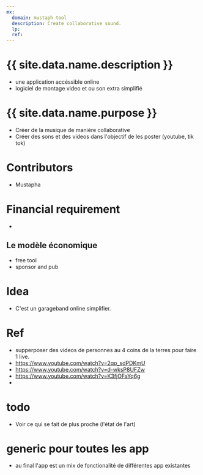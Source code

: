 ```yaml
---
mx:
  domain: mustaph tool
  description: Create collaborative sound.
  lp:
  ref:
---
```



# {{ site.data.name.description }}
- une application accéssible online
- logiciel de montage video et ou son extra simplifié


# {{ site.data.name.purpose }}
- Créer de la musique de manière collaborative
- Créer des sons et des videos dans l'objectif de les poster (youtube, tik tok)

# Contributors
- Mustapha


# Financial requirement
- 
## Le modèle économique
- free tool
- sponsor and pub

# Idea
- C'est un garageband online simplifier.

# Ref
- supperposer des videos de personnes au 4 coins de la terres pour faire 1 live.
- https://www.youtube.com/watch?v=2qp_sdPDKmU
- https://www.youtube.com/watch?v=d-wksP8UFZw
- https://www.youtube.com/watch?v=K3fjOFaYq6g
- 

# todo
- Voir ce qui se fait de plus proche (l'état de l'art)

# generic pour toutes les app
- au final l'app est un mix de fonctionalité de différentes app existantes